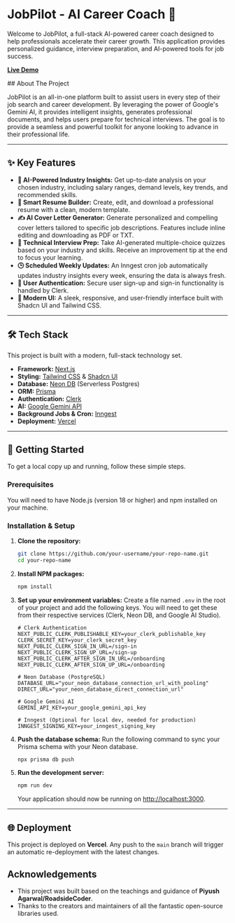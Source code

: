 # JobPilot - AI Career Coach 🚀

Welcome to JobPilot, a full-stack AI-powered career coach designed to help professionals accelerate their career growth. This application provides personalized guidance, interview preparation, and AI-powered tools for job success.

**[Live Demo](https://thejobpilot.vercel.app/)**

 \#\# About The Project

JobPilot is an all-in-one platform built to assist users in every step of their job search and career development. By leveraging the power of Google's Gemini AI, it provides intelligent insights, generates professional documents, and helps users prepare for technical interviews. The goal is to provide a seamless and powerful toolkit for anyone looking to advance in their professional life.

-----

## ✨ Key Features

  * **🤖 AI-Powered Industry Insights:** Get up-to-date analysis on your chosen industry, including salary ranges, demand levels, key trends, and recommended skills.
  * **📝 Smart Resume Builder:** Create, edit, and download a professional resume with a clean, modern template.
  * **✍️ AI Cover Letter Generator:** Generate personalized and compelling cover letters tailored to specific job descriptions. Features include inline editing and downloading as PDF or TXT.
  * **🧠 Technical Interview Prep:** Take AI-generated multiple-choice quizzes based on your industry and skills. Receive an improvement tip at the end to focus your learning.
  * **🕒 Scheduled Weekly Updates:** An Inngest cron job automatically updates industry insights every week, ensuring the data is always fresh.
  * **🔐 User Authentication:** Secure user sign-up and sign-in functionality is handled by Clerk.
  * **🎨 Modern UI:** A sleek, responsive, and user-friendly interface built with Shadcn UI and Tailwind CSS.

-----

## 🛠️ Tech Stack

This project is built with a modern, full-stack technology set.

  * **Framework:** [Next.js](https://nextjs.org/)
  * **Styling:** [Tailwind CSS](https://tailwindcss.com/) & [Shadcn UI](https://ui.shadcn.com/)
  * **Database:** [Neon DB](https://neon.tech/) (Serverless Postgres)
  * **ORM:** [Prisma](https://www.prisma.io/)
  * **Authentication:** [Clerk](https://clerk.com/)
  * **AI:** [Google Gemini API](https://ai.google.dev/)
  * **Background Jobs & Cron:** [Inngest](https://www.inngest.com/)
  * **Deployment:** [Vercel](https://vercel.com/)

-----

## 🚀 Getting Started

To get a local copy up and running, follow these simple steps.

### Prerequisites

You will need to have Node.js (version 18 or higher) and npm installed on your machine.

### Installation & Setup

1.  **Clone the repository:**

    ```bash
    git clone https://github.com/your-username/your-repo-name.git
    cd your-repo-name
    ```

2.  **Install NPM packages:**

    ```bash
    npm install
    ```

3.  **Set up your environment variables:**
    Create a file named `.env` in the root of your project and add the following keys. You will need to get these from their respective services (Clerk, Neon DB, and Google AI Studio).

    ```env
    # Clerk Authentication
    NEXT_PUBLIC_CLERK_PUBLISHABLE_KEY=your_clerk_publishable_key
    CLERK_SECRET_KEY=your_clerk_secret_key
    NEXT_PUBLIC_CLERK_SIGN_IN_URL=/sign-in
    NEXT_PUBLIC_CLERK_SIGN_UP_URL=/sign-up
    NEXT_PUBLIC_CLERK_AFTER_SIGN_IN_URL=/onboarding
    NEXT_PUBLIC_CLERK_AFTER_SIGN_UP_URL=/onboarding

    # Neon Database (PostgreSQL)
    DATABASE_URL="your_neon_database_connection_url_with_pooling"
    DIRECT_URL="your_neon_database_direct_connection_url"

    # Google Gemini AI
    GEMINI_API_KEY=your_google_gemini_api_key

    # Inngest (Optional for local dev, needed for production)
    INNGEST_SIGNING_KEY=your_inngest_signing_key
    ```

4.  **Push the database schema:**
    Run the following command to sync your Prisma schema with your Neon database.

    ```bash
    npx prisma db push
    ```

5.  **Run the development server:**

    ```bash
    npm run dev
    ```

    Your application should now be running on [http://localhost:3000](https://www.google.com/search?q=http://localhost:3000).

-----

## 🌐 Deployment

This project is deployed on **Vercel**. Any push to the `main` branch will trigger an automatic re-deployment with the latest changes.

## Acknowledgements

  * This project was built based on the teachings and guidance of **Piyush Agarwal/RoadsideCoder**.
  * Thanks to the creators and maintainers of all the fantastic open-source libraries used.
